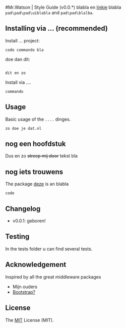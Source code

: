 #Mr.Watson | Style Guide (v0.0.*)
blabla en [linkje](#) blabla
`pad\pad\pad\uiblabla` and `pad\pad\blalba`.
<!-- 
[![Build Status](https://api.travis-ci.org/websoftwares/middleware.png)](https://travis-ci.org/websoftwares/middleware)
[![Scrutinizer Code Quality](https://scrutinizer-ci.com/g/websoftwares/middleware/badges/quality-score.png?b=master)](https://scrutinizer-ci.com/g/websoftwares/middleware/?branch=master)
[![Code Coverage](https://scrutinizer-ci.com/g/websoftwares/middleware/badges/coverage.png?b=master)](https://scrutinizer-ci.com/g/websoftwares/middleware/?branch=master) -->

## Installing via ... (recommended)

Install ... project:
```
code commando bla
```

doe dan dit:
```nodejs

dit en zo
```

Install via ....
```
commando
```

## Usage
Basic usage of the `....` dinges.

```
zo doe je dat.nl

```

## nog een hoofdstuk
Dus en zo ~~streep mij door~~ tekst bla

## nog iets trouwens
The package [deze](url) is an blabla

```
code

```

## Changelog
- v0.0.1: geboren!

## Testing
In the tests folder u can find several tests.

## Acknowledgement
Inspired by all the great middleware packages

- Mijn ouders
- [Bootstrap?](#)


## License
The [MIT](http://opensource.org/licenses/MIT "MIT") License (MIT).